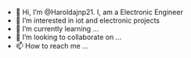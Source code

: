 - 👋 Hi, I’m @Haroldajnp21. I, am a Electronic Engineer
- 👀 I’m interested in iot and electronic projects
- 🌱 I’m currently learning ...
- 💞️ I’m looking to collaborate on ...
- 📫 How to reach me ...

<!---
Haroldajnp21/Haroldajnp21 is a ✨ special ✨ repository because its `README.md` (this file) appears on your GitHub profile.
You can click the Preview link to take a look at your changes.
--->
